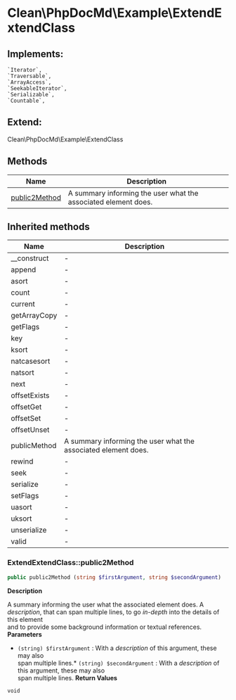 # Clean\PhpDocMd\Example\ExtendExtendClass


## Implements:
    `Iterator`,
    `Traversable`,
    `ArrayAccess`,
    `SeekableIterator`,
    `Serializable`,
    `Countable`,


## Extend:

Clean\PhpDocMd\Example\ExtendClass

## Methods

| Name | Description |
|------|-------------|
|[public2Method](#extendextendclasspublic2method)|A summary informing the user what the associated element does.|

## Inherited methods

| Name | Description |
|------|-------------|
|__construct|-|
|append|-|
|asort|-|
|count|-|
|current|-|
|getArrayCopy|-|
|getFlags|-|
|key|-|
|ksort|-|
|natcasesort|-|
|natsort|-|
|next|-|
|offsetExists|-|
|offsetGet|-|
|offsetSet|-|
|offsetUnset|-|
|publicMethod|A summary informing the user what the associated element does.|
|rewind|-|
|seek|-|
|serialize|-|
|setFlags|-|
|uasort|-|
|uksort|-|
|unserialize|-|
|valid|-|



### ExtendExtendClass::public2Method
```php
public public2Method (string $firstArgument, string $secondArgument)
```

**Description**

A summary informing the user what the associated element does.
A *description*, that can span multiple lines, to go _in-depth_ into the details of this element  
and to provide some background information or textual references.
**Parameters**

* `(string) $firstArgument`
: With a *description* of this argument, these may also  
   span multiple lines.* `(string) $secondArgument`
: With a *description* of this argument, these may also  
   span multiple lines.
**Return Values**

`void`




